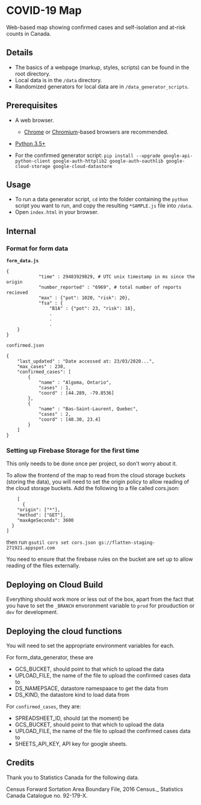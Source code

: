 # COVID-19 Map

Web-based map showing confirmed cases and self-isolation and at-risk counts in Canada.

## Details

- The basics of a webpage (markup, styles, scripts) can be found in the root directory.
- Local data is in the `/data` directory.
- Randomized generators for local data are in `/data_generator_scripts`.

## Prerequisites

- A web browser.
  - [Chrome](https://www.google.com/chrome) or [Chromium](https://www.chromium.org)-based browsers are recommended.
- [Python 3.5+](https://www.python.org/)

- For the confirmed generator script: `pip install --upgrade google-api-python-client google-auth-httplib2 google-auth-oauthlib google-cloud-storage google-cloud-datastore`

## Usage

- To run a data generator script, `cd` into the folder containing the `python` script you want to run, and copy the resulting `*SAMPLE.js` file into `/data`.
- Open `index.html` in your browser.

## Internal

### Format for form data

**`form_data.js`**

```
{
            "time" : 29483929829, # UTC unix timestamp in ms since the origin
            "number_reported" : "6969", # total number of reports recieved
            "max" : {"pot": 1020, "risk": 20},
            "fsa" : {
                "B1A" : {"pot": 23, "risk": 18},
                .
                .
                .
    }
} 
```
`confirmed.json`

```
{
    "last_updated" : "Date accessed at: 23/03/2020...",
    "max_cases" : 230,
    "confirmed_cases": [
        {
            "name" : "Algoma, Ontario",
            "cases" : 1,
            "coord" : [44.289, -79.8536]
        },
        {
            "name" : "Bas-Saint-Laurent, Quebec",
            "cases" : 2,
            "coord" : [48.30, 23.4]
        }
    ]
}
```


### Setting up Firebase Storage for the first time

This only needs to be done once per project, so don't worry about it.

To allow the frontend of the map to read from the cloud storage buckets (storing the data), you will need to set the origin policy to allow reading of the cloud storage buckets. Add the following to a file called cors.json:
```
    [
      {
    "origin": ["*"],
    "method": ["GET"],
    "maxAgeSeconds": 3600
  }
]
```
then run 
```gsutil cors set cors.json gs://flatten-staging-271921.appspot.com```

You need to ensure that the firebase rules on the bucket are set up to allow reading of the files externally.


## Deploying on Cloud Build

Everything should work more or less out of the box, apart from the fact that you have to set the `_BRANCH` envoronment variable to `prod` for prouduction or `dev` for development.


## Deploying the cloud functions

You will need to set the appropriate environment variables for each.

For form_data_generator, these are
* GCS_BUCKET, should point to that which to upload the data
* UPLOAD_FILE, the name of the file to upload the confirmed cases data to
* DS_NAMEPSACE, datastore namespaace to get the data from
* DS_KIND, the datastore kind to load data from

For `confirmed_cases`, they are:
* SPREADSHEET_ID, should (at the moment) be 
* GCS_BUCKET, should point to that which to upload the data
* UPLOAD_FILE, the name of the file to upload the confirmed cases data to
* SHEETS_API_KEY, API key for google sheets.

## Credits

Thank you to Statistics Canada for the following data.

Census Forward Sortation Area Boundary File, 2016 Census._ Statistics Canada Catalogue no. 92-179-X.
